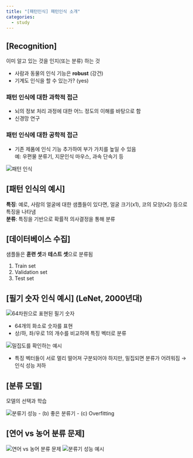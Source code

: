 ```yaml
---
title: "[패턴인식] 패턴인식 소개"
categories:
  - study
---
```


## [Recognition] 
이미 알고 있는 것을 인지(또는 분류) 하는 것

- 사람과 동물의 인식 기능은 **robust** (강건)
- 기계도 인식을 할 수 있는가? (yes)

### 패턴 인식에 대한 과학적 접근
- 뇌의 정보 처리 과정에 대한 어느 정도의 이해를 바탕으로 함
- 신경망 연구

### 패턴 인식에 대한 공학적 접근
- 기존 제품에 인식 기능 추가하여 부가 가치를 높일 수 있음  
  예: 우편물 분류기, 지문인식 마우스, 과속 단속기 등

<img src="study2_img1.png" alt="패턴 인식">

## [패턴 인식의 예시]  
**특징**: 예로, 사람의 얼굴에 대한 샘플들이 있다면, 얼굴 크기(x1), 코의 모양(x2) 등으로 특징을 나타냄  
**분류**: 특징을 기반으로 확률적 의사결정을 통해 분류

## [데이터베이스 수집]  
샘플들은 **훈련 셋**과 **테스트 셋**으로 분류됨

1. Train set
2. Validation set
3. Test set

## [필기 숫자 인식 예시] (LeNet, 2000년대)
<img src="study2_img2.png" alt="64차원으로 표현된 필기 숫자">

- 64개의 화소로 숫자를 표현
- 상/하, 좌/우로 1의 개수를 비교하여 특징 벡터로 분류

<img src="study2_img3.png" alt="밀집도를 확인하는 예시">

- 특징 벡터들이 서로 멀리 떨어져 구분되어야 하지만, 밀집되면 분류가 어려워짐 → 인식 성능 저하

## [분류 모델]  
모델의 선택과 학습

<img src="study2_img4.png" alt="분류기 성능">
- (b) 좋은 분류기  
- (c) Overfitting

## [연어 vs 농어 분류 문제]
<img src="study2_img5.png" alt="연어 vs 농어 분류 문제">
<img src="study2_img6.png" alt="분류기 성능 예시">
